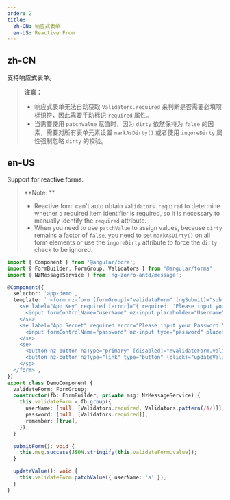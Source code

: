 ```yaml
---
order: 2
title:
  zh-CN: 响应式表单
  en-US: Reactive From
---
```


## zh-CN

支持响应式表单。

> **注意：**
> - 响应式表单无法自动获取 `Validators.required` 来判断是否需要必填项标识符，因此需要手动标识 `required` 属性。
> - 当需要使用 `patchValue` 赋值时，因为 `dirty` 依然保持为 `false` 的因素，需要对所有表单元素设置 `markAsDirty()` 或者使用 `ingoreDirty` 属性强制忽略 `dirty` 的校验。

## en-US

Support for reactive forms.

> **Note: **
> - Reactive form can't auto obtain `Validators.required` to determine whether a required item identifier is required, so it is necessary to manually identify the `required` attribute.
> - When you need to use `patchValue` to assign values, because `dirty` remains a factor of `false`, you need to set `markAsDirty()` on all form elements or use the `ingoreDirty` attribute to force the `dirty` check to be ignored.

```ts
import { Component } from '@angular/core';
import { FormBuilder, FormGroup, Validators } from '@angular/forms';
import { NzMessageService } from 'ng-zorro-antd/message';

@Component({
  selector: 'app-demo',
  template: ` <form nz-form [formGroup]="validateForm" (ngSubmit)="submitForm()" se-container gutter="32" ingoreDirty>
    <se label="App Key" required [error]="{ required: 'Please input your username!', pattern: 'Incorrect format, muse be A' }">
      <input formControlName="userName" nz-input placeholder="Username" />
    </se>
    <se label="App Secret" required error="Please input your Password!">
      <input formControlName="password" nz-input type="password" placeholder="Password" />
    </se>
    <se>
      <button nz-button nzType="primary" [disabled]="!validateForm.valid">Log in</button>
      <button nz-button nzType="link" type="button" (click)="updateValue()">Update value via patchValue</button>
    </se>
  </form>`,
})
export class DemoComponent {
  validateForm: FormGroup;
  constructor(fb: FormBuilder, private msg: NzMessageService) {
    this.validateForm = fb.group({
      userName: [null, [Validators.required, Validators.pattern(/A/)]],
      password: [null, [Validators.required]],
      remember: [true],
    });
  }

  submitForm(): void {
    this.msg.success(JSON.stringify(this.validateForm.value));
  }

  updateValue(): void {
    this.validateForm.patchValue({ userName: 'a' });
  }
}
```
